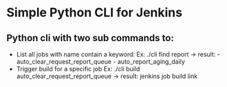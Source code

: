 # Simple Python CLI for Jenkins
## Python cli with two sub commands to:
- List all jobs with name contain a keyword:
	Ex: ./cli find report
	-> result: - auto_clear_request_report_queue
             - auto_report_aging_daily
- Trigger build for a specific job
	Ex: ./cli build auto_clear_request_report_queue
	-> result: jenkins job build link